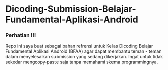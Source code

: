 # Dicoding-Submission-Belajar-Fundamental-Aplikasi-Android

### Perhatian !!!

Repo ini saya buat sebagai bahan refrensi untuk Kelas Dicoding Belajar Fundamental Aplikasi Android (BFAA) agar dapat membantu teman - teman dalam menyelesaikan submission yang sedang dikerjakan. Ingat untuk tidak sekedar mengcopy-paste saja tanpa memahami skema programmingnya.
